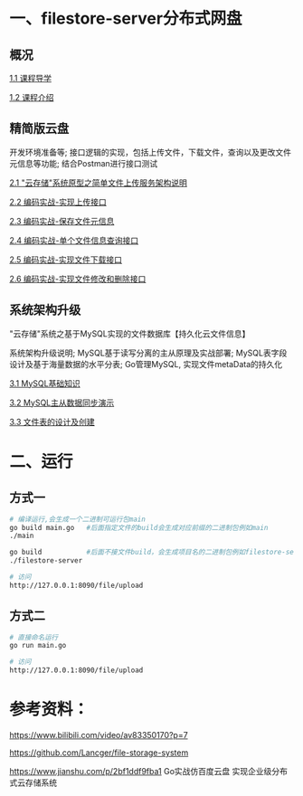 # 一、filestore-server分布式网盘

## 概况
[1.1 课程导学](./docs/1.1、课程导学.md)

[1.2 课程介绍](./docs/1.2、课程介绍.md)

## 精简版云盘

开发环境准备等; 接口逻辑的实现，包括上传文件，下载文件，查询以及更改文件元信息等功能; 结合Postman进行接口测试

[2.1 "云存储"系统原型之简单文件上传服务架构说明](./docs/2.1、云存储系统原型之简单文件上传服务架构说明.md)

[2.2 编码实战-实现上传接口](./docs/2.2、实现上传接口.md)

[2.3 编码实战-保存文件元信息](./docs/2.3、保存文件元信息.md)

[2.4 编码实战-单个文件信息查询接口](./docs/2.4、单个文件信息查询接口.md)

[2.5 编码实战-实现文件下载接口](./docs/2.5、实现文件下载接口.md)

[2.6 编码实战-实现文件修改和删除接口](./docs/2.6、实现文件修改和删除接口.md)

## 系统架构升级

"云存储"系统之基于MySQL实现的文件数据库【持久化云文件信息】

系统架构升级说明; MySQL基于读写分离的主从原理及实战部署; MySQL表字段设计及基于海量数据的水平分表; Go管理MySQL, 实现文件metaData的持久化

[3.1 MySQL基础知识](./docs/3.1、MySQL基础知识.md)

[3.2 MySQL主从数据同步演示](./docs/3.2、MySQL主从数据同步演示.md)

[3.3 文件表的设计及创建](./docs/3.3、文件表的设计及创建.md)

# 二、运行

## 方式一
```bash
# 编译运行,会生成一个二进制可运行包main
go build main.go   #后面指定文件的build会生成对应前缀的二进制包例如main
./main

go build           #后面不接文件build，会生成项目名的二进制包例如filestore-server
./filestore-server

# 访问
http://127.0.0.1:8090/file/upload
```

## 方式二
```bash
# 直接命名运行
go run main.go

# 访问
http://127.0.0.1:8090/file/upload
```

# 参考资料：

https://www.bilibili.com/video/av83350170?p=7

https://github.com/Lancger/file-storage-system

https://www.jianshu.com/p/2bf1ddf9fba1  Go实战仿百度云盘 实现企业级分布式云存储系统
